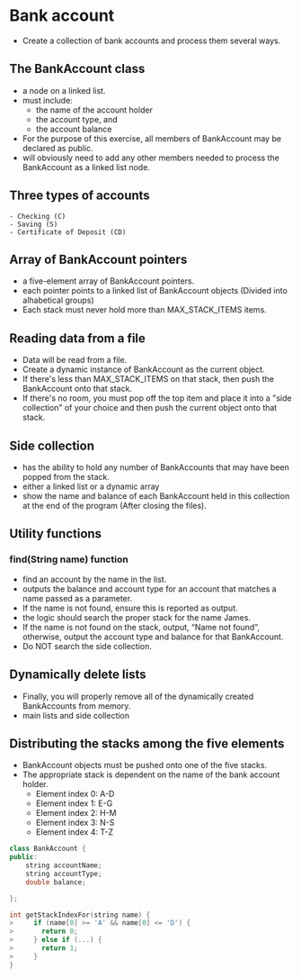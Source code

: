 # Bank account 

- Create a collection of bank accounts and process them several ways.

## The BankAccount class
- a node on a linked list.
- must include:
    - the name of the account holder
    - the account type, and
    - the account balance
- For the purpose of this exercise, all members of BankAccount may be declared as public.
- will obviously need to add any other members needed to process the BankAccount as a linked list node.

## Three types of accounts
    - Checking (C)
    - Saving (S)
    - Certificate of Deposit (CD)

## Array of BankAccount pointers
- a five-element array of BankAccount pointers.
- each pointer points to a linked list of BankAccount objects (Divided into alhabetical groups)
- Each stack must never hold more than MAX_STACK_ITEMS items.

## Reading data from a file
- Data will be read from a file.
- Create a dynamic instance of BankAccount as the current object.
- If there's less than MAX_STACK_ITEMS on that stack, then push the BankAccount onto that stack.
- If there's no room, you must pop off the top item and place it into a "side collection" of your choice and then push the current object onto that stack.

## Side collection
- has the ability to hold any number of BankAccounts that may have been popped from the stack.
- either a linked list or a dynamic array
- show the name and balance of each BankAccount held in this collection at the end of the program (After closing the files).

## Utility functions
### find(String name) function
- find an account by the name in the list.
- outputs the balance and account type for an account that matches a name passed as a parameter.
- If the name is not found, ensure this is reported as output.
- the logic should search the proper stack for the name James.
- If the name is not found on the stack, output, “Name not found”, otherwise, output the account type and balance for that BankAccount.
- Do NOT search the side collection.

## Dynamically delete lists
- Finally, you will properly remove all of the dynamically created BankAccounts from memory.
- main lists and side collection

## Distributing the stacks among the five elements

- BankAccount objects must be pushed onto one of the five stacks.
- The appropriate stack is dependent on the name of the bank account holder.  
    + Element index 0: A-D
    + Element index 1: E-G
    + Element index 2: H-M
    + Element index 3: N-S
    + Element index 4: T-Z

```cpp
class BankAccount {
public:
    string accountName;
    string accountType;
    double balance;

};

int getStackIndexFor(string name) {
>     if (name[0] >= 'A' && name[0] <= 'D') {
>       return 0;
>     } else if (...) {
>       return 1;
>     }
}
```
